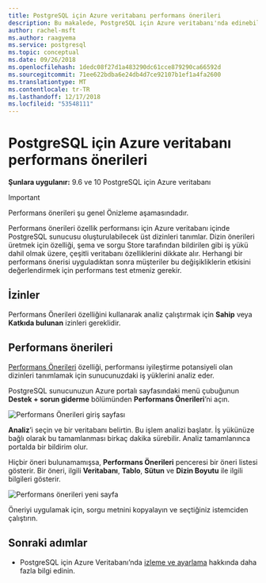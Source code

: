 ```yaml
---
title: PostgreSQL için Azure veritabanı performans önerileri
description: Bu makalede, PostgreSQL için Azure veritabanı'nda edinebilirsiniz performans önerilerini açıklar.
author: rachel-msft
ms.author: raagyema
ms.service: postgresql
ms.topic: conceptual
ms.date: 09/26/2018
ms.openlocfilehash: 1dedc08f27d1a483290dc61cce879290ca66592d
ms.sourcegitcommit: 71ee622bdba6e24db4d7ce92107b1ef1a4fa2600
ms.translationtype: MT
ms.contentlocale: tr-TR
ms.lasthandoff: 12/17/2018
ms.locfileid: "53548111"
---
```

# <a name="performance-recommendations-in-azure-database-for-postgresql"></a>PostgreSQL için Azure veritabanı performans önerileri

**Şunlara uygulanır:** 9.6 ve 10 PostgreSQL için Azure veritabanı

> [!IMPORTANT]
> Performans önerileri şu genel Önizleme aşamasındadır.

Performans önerileri özellik performansı için Azure veritabanı içinde PostgreSQL sunucusu oluşturulabilecek üst dizinleri tanımlar. Dizin önerileri üretmek için özelliği, şema ve sorgu Store tarafından bildirilen gibi iş yükü dahil olmak üzere, çeşitli veritabanı özelliklerini dikkate alır. Herhangi bir performans önerisi uyguladıktan sonra müşteriler bu değişikliklerin etkisini değerlendirmek için performans test etmeniz gerekir. 

## <a name="permissions"></a>İzinler
Performans Önerileri özelliğini kullanarak analiz çalıştırmak için **Sahip** veya **Katkıda bulunan** izinleri gereklidir.

## <a name="performance-recommendations"></a>Performans önerileri
[Performans Önerileri](concepts-performance-recommendations.md) özelliği, performansı iyileştirme potansiyeli olan dizinleri tanımlamak için sunucunuzdaki iş yüklerini analiz eder.

PostgreSQL sunucunuzun Azure portalı sayfasındaki menü çubuğunun **Destek + sorun giderme** bölümünden **Performans Önerileri**’ni açın.

![Performans Önerileri giriş sayfası](./media/concepts-performance-recommendations/performance-recommendations-landing-page.png)

**Analiz**’i seçin ve bir veritabanı belirtin. Bu işlem analizi başlatır. İş yükünüze bağlı olarak bu tamamlanması birkaç dakika sürebilir. Analiz tamamlanınca portalda bir bildirim olur.

Hiçbir öneri bulunamamışsa, **Performans Önerileri** penceresi bir öneri listesi gösterir. Bir öneri, ilgili **Veritabanı**, **Tablo**, **Sütun** ve **Dizin Boyutu** ile ilgili bilgileri gösterir.

![Performans önerileri yeni sayfa](./media/concepts-performance-recommendations/performance-recommendations-result.png)

Öneriyi uygulamak için, sorgu metnini kopyalayın ve seçtiğiniz istemciden çalıştırın.

## <a name="next-steps"></a>Sonraki adımlar
- PostgreSQL için Azure Veritabanı’nda [izleme ve ayarlama](concepts-monitoring.md) hakkında daha fazla bilgi edinin.

